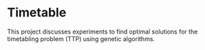 # Timetable
This project discusses experiments to find optimal solutions for the timetabling problem (TTP) using genetic algorithms.
